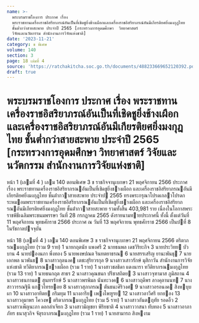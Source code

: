 ```yaml
---
name: >-
  พระบรมราชโองการ ประกาศ เรื่อง
  พระราชทานเครื่องราชอิสริยาภรณ์อันเป็นที่เชิดชูยิ่งช้างเผือกและเครื่องราชอิสริยาภรณ์อันมีเกียรติยศยิ่งมงกุฎไทย
  ชั้นต่ำกว่าสายสะพาย ประจำปี 2565 [กระทรวงการอุดมศึกษา  วิทยาศาสตร์ 
  วิจัยและนวัตกรรม สำนักงานการวิจัยแห่งชาติ]
date: '2023-11-21'
category: ข พิเศษ
volume: 140
section: 3
page: 18 เล่มที่ 4
source: 'https://ratchakitcha.soc.go.th/documents/488233669652120392.pdf'
draft: true
---
```


# พระบรมราชโองการ ประกาศ เรื่อง พระราชทานเครื่องราชอิสริยาภรณ์อันเป็นที่เชิดชูยิ่งช้างเผือกและเครื่องราชอิสริยาภรณ์อันมีเกียรติยศยิ่งมงกุฎไทย ชั้นต่ำกว่าสายสะพาย ประจำปี 2565 [กระทรวงการอุดมศึกษา  วิทยาศาสตร์  วิจัยและนวัตกรรม สำนักงานการวิจัยแห่งชาติ]

หน้า 1 (เลมที่ 4 ) เลม 140 ตอนพิเศษ 3 ข ราชกิจจานุเบกษา 21 พฤศจิกายน 2566 ประกาศ เรื่อง พระราชทานเครื่องราชอิสริยาภรณอันเป็นที่เชิดชูยิ่งชางเผือก และเครื่องราชอิสริยาภรณอันมีเกียรติยศยิ่งมงกุฎไทย ชั้นต่ํากวาสายสะพาย ประจําป 2565 ทรงพระกรุณาโปรดเกลาโปรดกระหมอมพระราชทานเครื่องราชอิสริยาภรณอันเป็นที่เชิดชูยิ่งชางเผือก และเครื่องราชอิสริยาภรณอันมีเกียรติยศยิ่งมงกุฎไทย ชั้นต่ํากวาสายสะพาย รวมทั้งสิ้น 403,981 ราย เนื่องในโอกาสพระราชพิธีเฉลิมพระชนมพรรษา วันที่ 28 กรกฎาคม 2565 ดังรายนามทายประกาศนี้ ทั้งนี้ ตั้งแต่วันที่ 11 พฤศจิกายน พุทธศักราช 2566 ประกาศ ณ วันที่ 13 พฤศจิกายน พุทธศักราช 2566 เป็นปที่ 8 ในรัชกาลปจจุบัน

หน้า 18 (เลมที่ 4 ) เลม 140 ตอนพิเศษ 3 ข ราชกิจจานุเบกษา 21 พฤศจิกายน 2566 ตริตาภรณมงกุฎไทย (รวม 9 ราย) 1 นายกฤตนัย แพงศรี 2 นายธนพล เดชวิริยะกิจ 3 นายประวิทย บัวบาน 4 นายปองนภา พึ่งทอง 5 นายพงษปณต รินทตยาธรณ 6 นายสรรเสริญ ยานะพันธุ 7 นายเอกพล นวพันธ 8 นางสาวกุลนงค เตชะสุริยวรกุล 9 นางสาวเสาวรักษ์ มุสิกาวัน สํานักงานการวิจัยแห่งชาติ ทวีติยาภรณชางเผือก (รวม 1 ราย) 1 นางสาวชลธิดา แตงนารา ทวีติยาภรณมงกุฎไทย (รวม 13 ราย) 1 นายธนกฤต สาธร 2 นางสาวคุณชนก ปรีชาสถิตย 3 นางสาวจุฑามาส ภูมิสถาน 4 นางสาวธนกานต สุนทรรักษ์ 5 นางสาวพรพิมล นันทะวงค 6 นางสาวฤดีพร ลางคุลานนท 7 นางสาววรรณฐินี แกวไทรยอย 8 นางสาวสุภาภรณ ตันธนะศิริวงศ 9 นางสาวอรอนงค สิงหบุบผา 10 นางสาวอาทิตย กริมทุม 11 นางอารีย เพงไพฑูรย 12 นางสาวอาวีศรี ยกยอง 13 นางสาวอุมาพร โควงษ ตริตาภรณมงกุฎไทย (รวม 5 ราย) 1 นางสาวกันตฤทัย รอดอิ้ว 2 นางสาวเพ็ญนะภา ดอกลําเจียก 3 นางสาวมิญชยา พิริยชาติ 4 นางสาววาสนา ทับทอง 5 นางสาวอาภาภัทร ธนาสุวกิจ จัตุรถาภรณมงกุฎไทย (รวม 1 ราย) 1 นายสามารถ สิงหงาม
